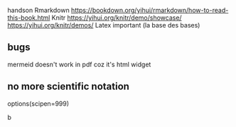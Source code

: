 handson
Rmarkdown
https://bookdown.org/yihui/rmarkdown/how-to-read-this-book.html
Knitr
https://yihui.org/knitr/demo/showcase/
https://yihui.org/knitr/demos/
Latex important (la base des bases)

## bugs
mermeid doesn't work in pdf coz it's html widget

## no more scientific notation
options(scipen=999)


b
